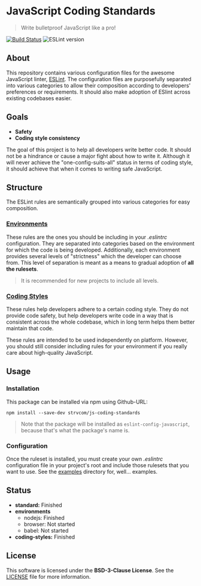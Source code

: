 # JavaScript Coding Standards

> Write bulletproof JavaScript like a pro!

[![Build Status][travis-badge]][travis-url]
![ESLint version][eslint-version]


## About

This repository contains various configuration files for the awesome JavaScript linter, [ESLint][eslint-url]. The configuration files are purposefully separated into various categories to allow their composition according to developers' preferences or requirements. It should also make adoption of ESlint across existing codebases easier.

## Goals

- **Safety**
- **Coding style consistency**

The goal of this project is to help all developers write better code. It should not be a hindrance or cause a major fight about how to write it. Although it will never achieve the "one-config-suits-all" status in terms of coding style, it should achieve that when it comes to writing safe JavaScript.

## Structure

The ESLint rules are semantically grouped into various categories for easy composition.

### [Environments](environments)

These rules are the ones you should be including in your *.eslintrc* configuration. They are separated into categories based on the environment for which the code is being developed. Additionally, each environment provides several levels of "strictness" which the developer can choose from. This level of separation is meant as a means to gradual adoption of **all the rulesets**.

> It is recommended for new projects to include all levels.

### [Coding Styles](coding-styles)

These rules help developers adhere to a certain coding style. They do not provide code safety, but help developers write code in a way that is consistent across the whole codebase, which in long term helps them better maintain that code.

These rules are intended to be used independently on platform. However, you should still consider including rules for your environment if you really care about high-quality JavaScript.

## Usage

### Installation

This package can be installed via npm using Github-URL:

`npm install --save-dev strvcom/js-coding-standards`

> Note that the package will be installed as `eslint-config-javascript`, because that's what the package's name is.

### Configuration

Once the ruleset is installed, you must create your own *.eslintrc* configuration file in your project's root and include those rulesets that you want to use. See the [examples](examples) directory for, well... examples.

## Status

- **standard:** Finished
- **environments**
  - nodejs: Finished
  - browser: Not started
  - babel: Not started
- **coding-styles:** Finished

## License

This software is licensed under the **BSD-3-Clause License**. See the [LICENSE](LICENSE) file for more information.

[eslint-url]: http://eslint.org
[travis-badge]: https://travis-ci.org/strvcom/js-coding-standards.svg
[travis-url]: https://travis-ci.org/strvcom/js-coding-standards
[eslint-version]: https://img.shields.io/badge/ESLint->=2.1.0-brightgreen.svg
